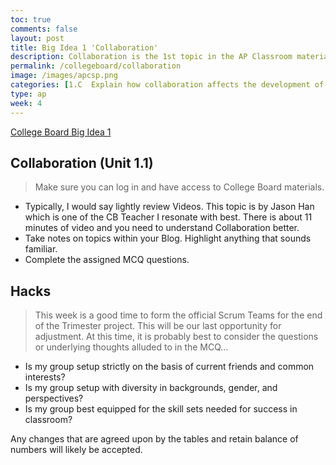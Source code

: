 ```yaml
---
toc: true
comments: false
layout: post
title: Big Idea 1 'Collaboration'
description: Collaboration is the 1st topic in the AP Classroom materials.  Additionally, pair programming partners is the 1st thing we setup in the Classroom.  It is not because it is easy, it is probably the hardest and most important thing to learn in all STEM careers.
permalink: /collegeboard/collaboration
image: /images/apcsp.png
categories: [1.C  Explain how collaboration affects the development of a solution, 6.A  Collaborate in the development of solutions]
type: ap
week: 4
---
```


[College Board Big Idea 1](https://apclassroom.collegeboard.org/103/home?unit=1)

## Collaboration (Unit 1.1)
> Make sure you can log in and have access to College Board materials.
- Typically, I would say lightly review Videos.  This topic is by Jason Han which is one of the CB Teacher I resonate with best.  There is about 11 minutes of video and you need to understand Collaboration better.
- Take notes on topics within your Blog.  Highlight anything that sounds familiar.
- Complete the assigned MCQ questions.

## Hacks
> This week is a good time to form the official Scrum Teams for the end of the Trimester project.  This will be our last opportunity for adjustment.  At this time, it is probably best to consider the questions or underlying thoughts alluded to in the MCQ...
- Is my group setup strictly on the basis of current friends and common interests?
- Is my group setup with diversity in backgrounds, gender, and perspectives?
- Is my group best equipped for the skill sets needed for success in classroom?

Any changes that are agreed upon by the tables and retain balance of numbers will likely be accepted.
